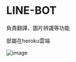# LINE-BOT
負責翻譯、圖片辨識等功能

部屬在heroku雲端

![image](https://user-images.githubusercontent.com/96545850/151161495-50d35fcc-9312-458a-80c5-d7e7ee430b66.png)
